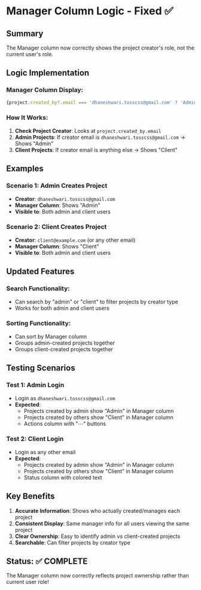 # Manager Column Logic - Fixed ✅

## Summary
The Manager column now correctly shows the project creator's role, not the current user's role.

## Logic Implementation

### **Manager Column Display:**
```javascript
{project.created_by?.email === 'dhaneshwari.tosscss@gmail.com' ? 'Admin' : 'Client'}
```

### **How It Works:**

1. **Check Project Creator**: Looks at `project.created_by.email`
2. **Admin Projects**: If creator email is `dhaneshwari.tosscss@gmail.com` → Shows "Admin"
3. **Client Projects**: If creator email is anything else → Shows "Client"

## Examples

### **Scenario 1: Admin Creates Project**
- **Creator**: `dhaneshwari.tosscss@gmail.com`
- **Manager Column**: Shows "Admin"
- **Visible to**: Both admin and client users

### **Scenario 2: Client Creates Project**
- **Creator**: `client@example.com` (or any other email)
- **Manager Column**: Shows "Client"
- **Visible to**: Both admin and client users

## Updated Features

### **Search Functionality:**
- Can search by "admin" or "client" to filter projects by creator type
- Works for both admin and client users

### **Sorting Functionality:**
- Can sort by Manager column
- Groups admin-created projects together
- Groups client-created projects together

## Testing Scenarios

### **Test 1: Admin Login**
- Login as `dhaneshwari.tosscss@gmail.com`
- **Expected**: 
  - Projects created by admin show "Admin" in Manager column
  - Projects created by others show "Client" in Manager column
  - Actions column with "⋯" buttons

### **Test 2: Client Login**
- Login as any other email
- **Expected**:
  - Projects created by admin show "Admin" in Manager column  
  - Projects created by others show "Client" in Manager column
  - Status column with colored text

## Key Benefits

1. **Accurate Information**: Shows who actually created/manages each project
2. **Consistent Display**: Same manager info for all users viewing the same project
3. **Clear Ownership**: Easy to identify admin vs client-created projects
4. **Searchable**: Can filter projects by creator type

## Status: ✅ COMPLETE

The Manager column now correctly reflects project ownership rather than current user role!
